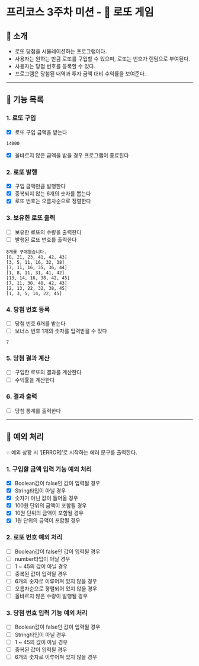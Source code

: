 # 프리코스 3주차 미션 - 🎱 로또 게임

## 🎱 소개

- 로또 당첨을 시뮬레이션하는 프로그램이다.
- 사용자는 원하는 만큼 로또를 구입할 수 있으며, 로또는 번호가 랜덤으로 부여된다.
- 사용자는 당첨 번호를 등록할 수 있다.
- 프로그램은 당첨된 내역과 투자 금액 대비 수익률을 보여준다.

---

## 🚀 기능 목록

### 1. 로또 구입

- [x]  로또 구입 금액을 받는다

```
14000
```

- [x]  올바르지 않은 금액을 받을 경우 프로그램이 종료된다

### 2. 로또 발행

- [x]  구입 금액만큼 발행한다
- [x]  중복되지 않는 6개의 숫자를 뽑는다
- [x]  로또 번호는 오름차순으로 정렬한다

### 3. 보유한 로또 출력

- [ ]  보유한 로또의 수량을 출력한다
- [ ]  발행된 로또 번호를 출력한다

```
8개를 구매했습니다.
[8, 21, 23, 41, 42, 43]
[3, 5, 11, 16, 32, 38]
[7, 11, 16, 35, 36, 44]
[1, 8, 11, 31, 41, 42]
[13, 14, 16, 38, 42, 45]
[7, 11, 30, 40, 42, 43]
[2, 13, 22, 32, 38, 45]
[1, 3, 5, 14, 22, 45]
```

### 4. 당첨 번호 등록

- [ ]  당첨 번호 6개를 받는다
- [ ]  보너스 번호 1개의 숫자를 입력받을 수 있다

```
7
```

### 5. 당첨 결과 계산

- [ ]  구입한 로또의 결과를 계산한다
- [ ]  수익률을 계산한다

### 6. 결과 출력

- [ ]  당첨 통계를 출력한다

---

## 🧨 예외 처리

<aside>
💡 예외 상황 시 ‘[ERROR]’로 시작하는 에러 문구를 출력한다.

</aside>

### 1. 구입할 금액 입력 기능 예외 처리

- [x]  Boolean값이 false인 값이 입력될 경우
- [x]  String타입이 아닐 경우
- [x]  숫자가 아닌 값이 들어올 경우
- [x]  100원 단위의 금액이 포함될 경우
- [x]  10원 단위의 금액이 포함될 경우
- [x]  1원 단위의 금액이 포함될 경우

### 2. 로또 번호 예외 처리

- [ ]  Boolean값이 false인 값이 입력될 경우
- [ ]  number타입이 아닐 경우
- [ ]  1 ~ 45의 값이 아닐 경우
- [ ]  중복된 값이 입력될 경우
- [ ]  6개의 숫자로 이루어져 있지 않을 경우
- [ ]  오름차순으로 졍렬되어 있지 않을 경우
- [ ]  올바르지 않은 수량이 발행될 경우

### 3. 당첨 번호 입력 기능 예외 처리

- [ ]  Boolean값이 false인 값이 입력될 경우
- [ ]  String타입이 아닐 경우
- [ ]  1 ~ 45의 값이 아닐 경우
- [ ]  중복된 값이 입력될 경우
- [ ]  6개의 숫자로 이루어져 있지 않을 경우